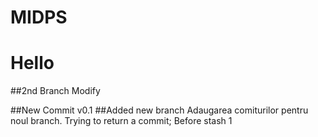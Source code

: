 # MIDPS
# Hello

##2nd Branch Modify

##New Commit v0.1
##Added new branch
Adaugarea comiturilor pentru noul branch.
Trying to return a commit;
Before stash 1

